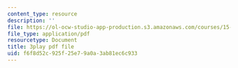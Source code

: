 ```yaml
---
content_type: resource
description: ''
file: https://ol-ocw-studio-app-production.s3.amazonaws.com/courses/15-071-the-analytics-edge-spring-2017/f6f8d52c925f25e79a0a3ab81ec6c933_c_2RtTEkyo8.pdf
file_type: application/pdf
resourcetype: Document
title: 3play pdf file
uid: f6f8d52c-925f-25e7-9a0a-3ab81ec6c933
---
```

